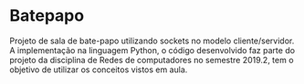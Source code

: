 # Batepapo
Projeto de sala de bate-papo utilizando sockets no modelo cliente/servidor. A implementação na linguagem Python, o código desenvolvido faz parte do projeto da disciplina de Redes de computadores no semestre 2019.2, tem o objetivo de utilizar os conceitos vistos em aula. 
